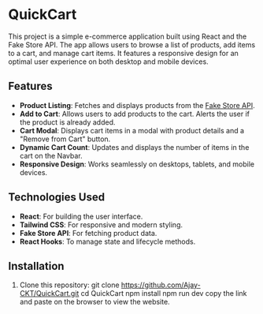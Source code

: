 # QuickCart

This project is a simple e-commerce application built using React and the Fake Store API. The app allows users to browse a list of products, add items to a cart, and manage cart items. It features a responsive design for an optimal user experience on both desktop and mobile devices.

## Features

- **Product Listing**: Fetches and displays products from the [Fake Store API](https://fakestoreapi.com/).
- **Add to Cart**: Allows users to add products to the cart. Alerts the user if the product is already added.
- **Cart Modal**: Displays cart items in a modal with product details and a "Remove from Cart" button.
- **Dynamic Cart Count**: Updates and displays the number of items in the cart on the Navbar.
- **Responsive Design**: Works seamlessly on desktops, tablets, and mobile devices.

## Technologies Used

- **React**: For building the user interface.
- **Tailwind CSS**: For responsive and modern styling.
- **Fake Store API**: For fetching product data.
- **React Hooks**: To manage state and lifecycle methods.


## Installation

1. Clone this repository:
   git clone https://github.com/Ajay-CKT/QuickCart.git
   cd QuickCart
   npm install
   npm run dev
   copy the link and paste on the browser to view the website. 
